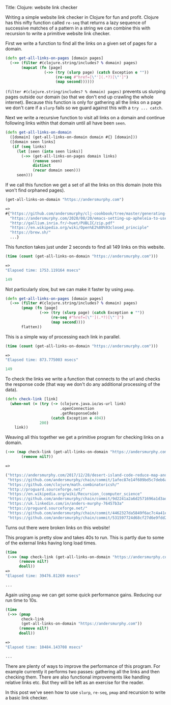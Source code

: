 Title: Clojure: website link checker

Writing a simple website link checker in Clojure for fun and profit. Clojure has this nifty function called `re-seq` that returns a lazy sequence of successive matches of a pattern in a string we can combine this with recursion to write a primitive website link checker.

First we write a function to find all the links on a given set of pages for a domain.

```Clojure
(defn get-all-links-on-pages [domain pages]
  (->> (filter #(clojure.string/includes? % domain) pages)
       (mapcat (fn [page]
                 (->> (try (slurp page) (catch Exception e ""))
                      (re-seq #"href=[\"'](.*?)[\"']")
                      (map second))))))
```

`(filter #(clojure.string/includes? % domain) pages)` prevents us slurping pages outside our domain (so that we don't end up crawling the whole internet). Because this function is only for gathering all the links on a page we don't care if a `slurp` fails so we guard against this with a `try ... catch`.

Next we write a recursive function to visit all links on a domain and continue following links within that domain until all have been `seen`.

```Clojure
(defn get-all-links-on-domain
  ([domain] (get-all-links-on-domain domain #{} [domain]))
  ([domain seen links]
   (if (seq links)
     (let [seen (into seen links)]
       (->> (get-all-links-on-pages domain links)
            (remove seen)
            distinct
            (recur domain seen)))
     seen)))
```

If we call this function we get a set of all the links on this domain (note this won't find orphaned pages).

```Clojure
(get-all-links-on-domain "https://andersmurphy.com")

=>
#{"https://github.com/andersmurphy/clj-cookbook/tree/master/generating-files/html-and-xml-example"
  "https://andersmurphy.com/2020/08/20/emacs-setting-up-apheleia-to-use-zprint.html"
  "http://gallium.inria.fr/~huet/PUBLIC/zip.pdf"
  "https://en.wikipedia.org/wiki/Open%E2%80%93closed_principle"
  "https://brew.sh/"
  ...}
```

This function takes just under 2 seconds to find all 149 links on this website.

```Clojure
(time (count (get-all-links-on-domain "https://andersmurphy.com")))

=>
"Elapsed time: 1753.119164 msecs"

149
```

Not particularly slow, but we can make it faster by using `pmap`.

```Clojure
(defn get-all-links-on-pages [domain pages]
  (->> (filter #(clojure.string/includes? % domain) pages)
       (pmap (fn [page]
               (->> (try (slurp page) (catch Exception e ""))
                    (re-seq #"href=[\"'](.*?)[\"']")
                    (map second))))
       flatten))
```

This is a simple way of processing each link in parallel.

```Clojure
(time (count (get-all-links-on-domain "https://andersmurphy.com")))

=>
"Elapsed time: 873.775003 msecs"

149
```

To check the links we write a function that connects to the url and checks the response code (that way we don't do any additional processing of the data).

```Clojure
(defn check-link [link]
  (when-not (= (try (-> (clojure.java.io/as-url link)
                        .openConnection
                        .getResponseCode)
                    (catch Exception e 404))
               200)
    link))
```

Weaving all this together we get a primitive program for checking links on a domain.

```Clojure
(->> (map check-link (get-all-links-on-domain "https://andersmurphy.com"))
       (remove nil?))

=>

("https://andersmurphy.com/2017/12/28/desert-island-code-reduce-map-and-filter/"
 "https://github.com/andersmurphy/chain/commit/1afec87e14f609bd5c7deb6aff8c5a00774be92b"
 "https://github.com/clojure/math.combinatoricsh/"
 "http://proguard.sourceforge.net/"
 "https://en.wikipedia.org/wiki/Recursion_(computer_science"
 "https://github.com/andersmurphy/chain/commit/9d2241a2a6d2571696a1d3ad5ba37e521d8641f5"
 "https://uk.linkedin.com/in/anders-murphy-76457b3a"
 "https://proguard.sourceforge.net/"
 "https://github.com/andersmurphy/chain/commit/4462327da5849f6ac7c4a41e290d84dc6f016b21"
 "https://github.com/andersmurphy/chain/commit/531597724d68cf27d6e9fdd2e88f54fe4082c841")
```

Turns out there were broken links on this website!

This program is pretty slow and takes 40s to run. This is partly due to some of the external links having long load times.

```Clojure
(time
 (->> (map check-link (get-all-links-on-domain "https://andersmurphy.com"))
      (remove nil?)
      doall))
=>
"Elapsed time: 39476.81269 msecs"

...
```

Again using `pmap` we can get some quick performance gains. Reducing our run time to 10s.

```Clojure
(time
 (->> (pmap
       check-link
       (get-all-links-on-domain "https://andersmurphy.com"))
      (remove nil?)
      doall))

=>
"Elapsed time: 10484.143708 msecs"

...
```

There are plenty of ways to improve the performance of this program. For example currently it performs two passes: gathering all the links and then checking them. There are also functional improvements like handling relative links etc. But they will be left as an exercise for the reader.

In this post we've seen how to use `slurp`, `re-seq`, `pmap` and recursion to write a basic link checker.
